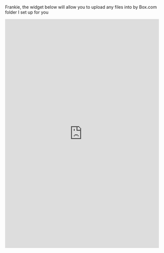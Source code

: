 Frankie, the widget below will allow you to upload any files into by Box.com folder I set up for you

 <iframe src="https://app.box.com/embed/s/sxtzjoyietgvb10vbbenmz9opoq6cenc" width="100%" height="750" frameborder="0" allowfullscreen webkitallowfullscreen msallowfullscreen></iframe> 
